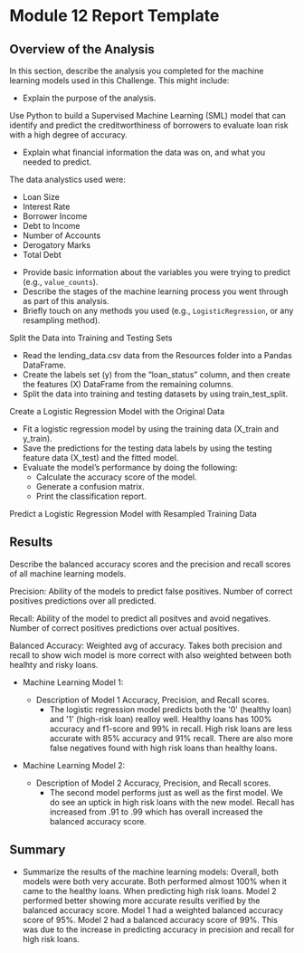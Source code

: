 # Module 12 Report Template

## Overview of the Analysis

In this section, describe the analysis you completed for the machine learning models used in this Challenge. This might include:

* Explain the purpose of the analysis.

Use Python to build a Supervised Machine Learning (SML) model that can identify and predict the creditworthiness of borrowers to evaluate loan risk with a high degree of accuracy.

* Explain what financial information the data was on, and what you needed to predict.

The data analystics used were: 
- Loan Size
- Interest Rate
- Borrower Income
- Debt to Income
- Number of Accounts
- Derogatory Marks
- Total Debt

* Provide basic information about the variables you were trying to predict (e.g., `value_counts`).
* Describe the stages of the machine learning process you went through as part of this analysis.
* Briefly touch on any methods you used (e.g., `LogisticRegression`, or any resampling method).

Split the Data into Training and Testing Sets
- Read the lending_data.csv data from the Resources folder into a Pandas DataFrame.
- Create the labels set (y) from the “loan_status” column, and then create the features (X) DataFrame from the remaining columns.
- Split the data into training and testing datasets by using train_test_split.

Create a Logistic Regression Model with the Original Data
- Fit a logistic regression model by using the training data (X_train and y_train).
- Save the predictions for the testing data labels by using the testing feature data (X_test) and the fitted model.
- Evaluate the model’s performance by doing the following:
  - Calculate the accuracy score of the model.
  - Generate a confusion matrix.
  - Print the classification report.

Predict a Logistic Regression Model with Resampled Training Data


## Results

Describe the balanced accuracy scores and the precision and recall scores of all machine learning models.

Precision: Ability of the models to predict false positives. Number of correct positives predictions over all predicted. 

Recall: Ability of the model to predict all positves and avoid negatives. Number of correct positives predictions over actual positives. 

Balanced Accuracy: Weighted avg of accuracy. Takes both precision and recall to show wich model is more correct with also weighted between both healhty and risky loans. 

* Machine Learning Model 1:
  * Description of Model 1 Accuracy, Precision, and Recall scores.
    - The logistic regression model predicts both the '0' (healthy loan) and '1' (high-risk loan) realloy well. Healthy loans has 100% accuracy and f1-score and 99% in recall. High risk loans are less accurate with 85% accuracy and 91% recall. There are also more false negatives found with high risk loans than healthy loans. 

* Machine Learning Model 2:
  * Description of Model 2 Accuracy, Precision, and Recall scores.
    - The second model performs just as well as the first model. We do see an uptick in high risk loans with the new model. Recall has increased from .91 to .99 which has overall increased the balanced accuracy score.


## Summary

* Summarize the results of the machine learning models:
  Overall, both models were both very accurate. Both performed almost 100% when it came to the healthy loans. When predicting high risk loans. Model 2 performed better showing more accurate results verified by the balanced accuracy score. Model 1 had a weighted balanced accuracy score of 95%. Model 2 had a balanced accuracy score of 99%. This was due to the increase in predicting accuracy in precision and recall for high risk loans. 